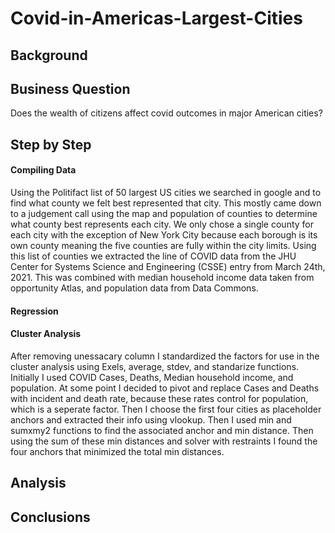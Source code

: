 # Covid-in-Americas-Largest-Cities
## Background
## Business Question
Does the wealth of citizens affect covid outcomes in major American cities?
## Step by Step
#### Compiling Data
Using the Politifact list of 50 largest US cities we searched in google and to find what county we felt best represented that city. This mostly came down to a judgement call using the map and population of counties to determine what county best represents each city. We only chose a single county for each city with the exception of New York City because each borough is its own county meaning the five counties are fully within the city limits.
Using this list of counties we extracted the line of COVID data from the JHU Center for Systems Science and Engineering (CSSE) entry from March 24th, 2021. This was combined with median household income data taken from opportunity Atlas, and population data from Data Commons.
#### Regression
#### Cluster Analysis
After removing unessacary column I standardized the factors for use in the cluster analysis using Exels, average, stdev, and standarize functions. Initially I used COVID Cases, Deaths, Median household income, and population. At some point I decided to pivot and replace Cases and Deaths with incident and death rate, because these rates control for population, which is a seperate factor. Then I choose the first four cities as placeholder anchors and extracted their info using vlookup. Then I used min and sumxmy2 functions to find the associated anchor and min distance. Then using the sum of these min distances and solver with restraints I found the four anchors that minimized the total min distances. 
## Analysis
## Conclusions
